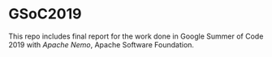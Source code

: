 # GSoC2019
This repo includes final report for the work done in Google Summer of Code 2019 with *Apache Nemo*, Apache Software Foundation.

